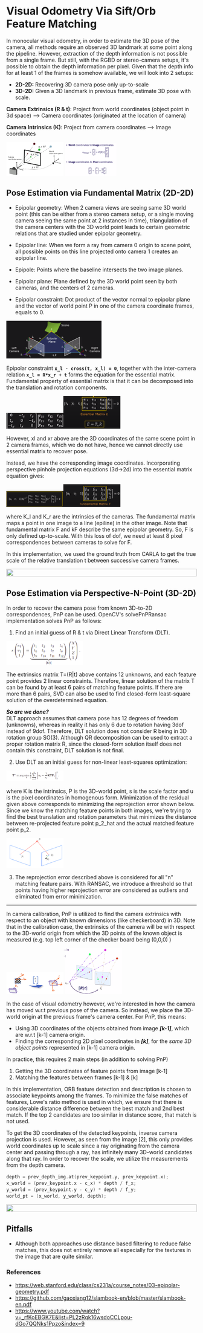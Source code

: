# Visual Odometry Via Sift/Orb Feature Matching
In monocular visual odometry, in order to estimate the 3D pose of the camera, all methods require an observed 3D landmark at some point along the pipeline. However, extraction of the depth information is not possible from a single frame. But still, with the RGBD or stereo-camera setups, it's possible to obtain the depth information per pixel. Given that the depth info for at least 1 of the frames is somehow available, we will look into 2 setups:
- **2D-2D:** Recovering 3D camera pose only up-to-scale
- **3D-2D:** Given a 3D landmark in previous frame, estimate 3D pose with scale.

**Camera Extrinsics (R & t)**: Project from world coordinates (object point in 3d space) --> Camera coordinates (originated at the location of camera) 

**Camera Intrinsics (K)**: Project from camera coordinates --> Image coordinates

<img src="https://raw.githubusercontent.com/goksanisil23/lazy_minimal_robotics/main/VisualOdometry/Indirect/matching/resources/world_camera_image.png" width=30% height=50%>  <img src="https://raw.githubusercontent.com/goksanisil23/lazy_minimal_robotics/main/VisualOdometry/Indirect/matching/resources/world_to_pixel_eq.png" width=27% height=50%>

## Pose Estimation via Fundamental Matrix (2D-2D)
- Epipolar geometry: When 2 camera views are seeing same 3D world point (this can be either from a stereo camera setup, or a single moving camera seeing the same point at 2 instances in time), triangulation of the camera centers with the 3D world point leads to certain geometric relations that are studied under epipolar geometry.

- Epipolar line: When we form a ray from camera 0 origin to scene point, all possible points on this line projected onto camera 1 creates an epipolar line.

- Epipole: Points where the baseline intersects the two image planes.

- Epipolar plane: Plane defined by the 3D world point seen by both cameras, and the centers of 2 cameras.

- Epipolar constraint: Dot product of the vector normal to epipolar plane and the vector of world point P in one of the camera coordinate frames, equals to 0.

<img src="https://raw.githubusercontent.com/goksanisil23/lazy_minimal_robotics/main/VisualOdometry/Indirect/matching/resources/epipolar_constraint.png" width=50% height=50%>

Epipolar constraint **`x_l ⋅ cross(t, x_l) = 0`**, together with the inter-camera relation **`x_l = R*x_r + t`** forms the equation for the essential matrix. Fundamental property of essential matrix is that it can be decomposed into the translation and rotation components.

<img src="https://raw.githubusercontent.com/goksanisil23/lazy_minimal_robotics/main/VisualOdometry/Indirect/matching/resources/essential_matrix_open_form.png" width=30% height=50%><img src="https://raw.githubusercontent.com/goksanisil23/lazy_minimal_robotics/main/VisualOdometry/Indirect/matching/resources/essential_matrix_eq.png" width=30% height=50%>

However, xl and xr above are the 3D coordinates of the same scene point in 2 camera frames, which we do not have, hence we cannot directly use essential matrix to recover pose. 

Instead, we have the corresponding image coordinates. Incorporating perspective pinhole projection equations (3d->2d) into the essential matrix equation gives: 

<img src="https://raw.githubusercontent.com/goksanisil23/lazy_minimal_robotics/main/VisualOdometry/Indirect/matching/resources/fundamental_matrix_1.png" width=30% height=50%><img src="https://raw.githubusercontent.com/goksanisil23/lazy_minimal_robotics/main/VisualOdometry/Indirect/matching/resources/fundamental_matrix_2.png" width=30% height=50%>

where K_l and K_r are the intrinsics of the cameras. The fundamental matrix maps a point in one image to a line (epiline) in the other image. Note that fundamental matrix F and kF describe the same epipolar geometry. So, F is only defined up-to-scale. With this loss of dof, we need at least 8 pixel correspondences between cameras to solve for F.

In this implementation, we used the ground truth from CARLA to get the true scale of the relative translation t between successive camera frames.

<img src="https://raw.githubusercontent.com/goksanisil23/lazy_minimal_robotics/main/VisualOdometry/Indirect/matching/resources/viso_essential_matrix.gif" width=100% height=50%>

## Pose Estimation via Perspective-N-Point (3D-2D)
In order to recover the camera pose from known 3D-to-2D correspondences, PnP can be used. OpenCV's solvePnPRansac implementation solves PnP as follows:
1) Find an initial guess of R & t via Direct Linear Transform (DLT). 

<img src="https://raw.githubusercontent.com/goksanisil23/lazy_minimal_robotics/main/VisualOdometry/Indirect/matching/resources/DLT_1.png" width=40% height=50%>

The extrinsics matrix T=(R|t) above contains 12 unknowns, and each feature point provides 2 linear constraints. Therefore, linear solution of the matrix T can be found by at least 6 pairs of matching feature points. If there are more than 6 pairs, SVD can also be used to find closed-form least-square solution of the overdetermined equation.

***So are we done?***   
DLT approach assumes that camera pose has 12 degrees of freedom (unknowns), whereas in reality it has only 6 due to rotation having 3dof instead of 9dof. Therefore, DLT solution does not consider R being in 3D rotation group SO(3). Although QR decomposition can be used to extract a proper rotation matrix R, since the closed-form solution itself does not contain this constraint, DLT solution is not final.

2) Use DLT as an initial guess for non-linear least-squares optimization:

<img src="https://raw.githubusercontent.com/goksanisil23/lazy_minimal_robotics/main/VisualOdometry/Indirect/matching/resources/least_square_PNP.png" width=30% height=50%>

where K is the intrinsics, P is the 3D-world point, s is the scale factor and u is the pixel coordinates in homogenous form.
Minimization of the residual given above corresponds to minimizing the reprojection error shown below. Since we know the matching feature points in both images, we're trying to find the best translation and rotation parameters that minimizes the distance between re-projected feature point p_2_hat and the actual matched feature point p_2.

<img src="https://raw.githubusercontent.com/goksanisil23/lazy_minimal_robotics/main/VisualOdometry/Indirect/matching/resources/reprojection_error.png" width=30% height=50%>

3) The reprojection error described above is considered for all "n" matching feature pairs. With RANSAC, we introduce a threshold so that points having higher reprojection error are considered as outliers and eliminated from error minimization. 

------

In camera calibration, PnP is utilized to find the camera extrinsics with respect to an object with known dimensions (like checkerboard) in 3D. Note that in the calibration case, the extrinsics of the camera will be with respect to the 3D-world origin from which the 3D points of the known object is measured (e.g. top left corner of the checker board being (0,0,0) )

<img src="https://raw.githubusercontent.com/goksanisil23/lazy_minimal_robotics/main/VisualOdometry/Indirect/matching/resources/world_to_camera.png" width=30% height=50%>   <img src="https://raw.githubusercontent.com/goksanisil23/lazy_minimal_robotics/main/VisualOdometry/Indirect/matching/resources/PNP_odom.png" width=30% height=10%>


In the case of visual odometry however, we're interested in how the camera has moved w.r.t previous pose of the camera. So instead, we place the 3D-world origin at the previous frame's camera center. For PnP, this means:
- Using 3D coordinates of the objects obtained from image ***[k-1]***, which are w.r.t [k-1] camera origin. 
- Finding the corresponding 2D pixel coordinates in ***[k]***, for the *same 3D object points* represented in [k-1] camera origin.

In practice, this requires 2 main steps (in addition to solving PnP)
1) Getting the 3D coordinates of feature points from image [k-1]
2) Matching the features between frames [k-1] & [k]


In this implementation, ORB feature detection and description is chosen to associate keypoints among the frames. To minimize the false matches of features, Lowe's ratio method is used in which, we ensure that there is considerable distance difference between the best match and 2nd best match. If the top 2 candidates are too similar in distance score, that match is not used.

To get the 3D coordinates of the detected keypoints, inverse camera projection is used. However, as seen from the image [2], this only provides world coordinates up to scale since a ray originating from the camera center and passing through a ray, has infinitely many 3D-world candidates along that ray. In order to recover the scale, we utilize the measurements from the depth camera.

```C
depth = prev_depth_img.at(prev_keypoint.y, prev_keypoint.x);
x_world = (prev_keypoint.x - c_x) * depth / f_x;
y_world = (prev_keypoint.y - c_y) * depth / f_y;
world_pt = (x_world, y_world, depth); 
```

<img src="https://raw.githubusercontent.com/goksanisil23/lazy_minimal_robotics/main/VisualOdometry/Indirect/matching/resources/viso_pnp.gif" width=100% height=50%>

## Pitfalls
- Although both approaches use distance based filtering to reduce false matches, this does not entirely remove all especially for the textures in the image that are quite similar.


### References

- https://web.stanford.edu/class/cs231a/course_notes/03-epipolar-geometry.pdf 
- https://github.com/gaoxiang12/slambook-en/blob/master/slambook-en.pdf
- https://www.youtube.com/watch?v=_rfKoEBGK7E&list=PL2zRqk16wsdoCCLpou-dGo7QQNks1Ppzo&index=9 